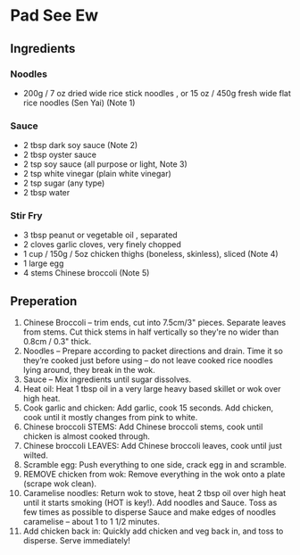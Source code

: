 # Pad See Ew

## Ingredients
### Noodles
* 200g / 7 oz dried wide rice stick noodles , or 15 oz / 450g fresh wide flat rice noodles (Sen Yai) (Note 1)

### Sauce
* 2 tbsp dark soy sauce (Note 2)
* 2 tbsp oyster sauce
* 2 tsp soy sauce (all purpose or light, Note 3)
* 2 tsp white vinegar (plain white vinegar)
* 2 tsp sugar (any type)
* 2 tbsp water

### Stir Fry
* 3 tbsp peanut or vegetable oil , separated
* 2 cloves garlic cloves, very finely chopped
* 1 cup / 150g / 5oz chicken thighs (boneless, skinless), sliced (Note 4)
* 1 large egg
* 4 stems Chinese broccoli (Note 5)

## Preperation
1. Chinese Broccoli – trim ends, cut into 7.5cm/3" pieces. Separate leaves from stems. Cut thick stems in half vertically so they're no wider than 0.8cm / 0.3" thick.
1. Noodles – Prepare according to packet directions and drain. Time it so they’re cooked just before using – do not leave cooked rice noodles lying around, they break in the wok.
1. Sauce – Mix ingredients until sugar dissolves.
1. Heat oil: Heat 1 tbsp oil in a very large heavy based skillet or wok over high heat.
1. Cook garlic and chicken: Add garlic, cook 15 seconds. Add chicken, cook until it mostly changes from pink to white.
1. Chinese broccoli STEMS: Add Chinese broccoli stems, cook until chicken is almost cooked through.
1. Chinese broccoli LEAVES: Add Chinese broccoli leaves, cook until just wilted.
1. Scramble egg: Push everything to one side, crack egg in and scramble.
1. REMOVE chicken from wok: Remove everything in the wok onto a plate (scrape wok clean).
1. Caramelise noodles: Return wok to stove, heat 2 tbsp oil over high heat until it starts smoking (HOT is key!). Add noodles and Sauce. Toss as few times as possible to disperse Sauce and make edges of noodles caramelise – about 1 to 1 1/2 minutes.
1. Add chicken back in: Quickly add chicken and veg back in, and toss to disperse. Serve immediately!